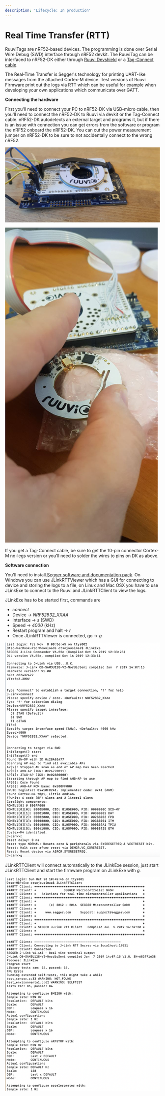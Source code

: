 ```yaml
---
description: 'Lifecycle: In production'
---
```


# Real Time Transfer (RTT)

RuuviTags are nRF52-based devices. The programming is done over Serial Wire Debug (SWD) interface through nRF52 devkit. The RuuviTag can be interfaced to nRF52-DK either through [Ruuvi Devshield](https://shop.ruuvi.com/product/devkit/) or a [Tag-Connect cable](http://www.tag-connect.com/TC2030-CTX-NL).

The Real-Time Transfer is Segger's technology for printing UART-like messages from the attached Cortex-M device. Test versions of Ruuvi Firmware print out the logs via RTT which can be useful for example when developing your own applications which communicate over GATT.&#x20;

**Connecting the hardware**

First you'll need to connect your PC to nRF52-DK via USB-micro cable, then you'll need to connect the nRF52-DK to Ruuvi via devkit or the Tag-Connect cable. nRF52-DK autodetects an external target and programs it, but if there is an issue with connection you can get errors from the software or program the nRF52 onboard the nRF52-DK. You can cut the power measurement jumper on nRF52-DK to be sure to not accidentally connect to the wrong nRF52.&#x20;

![RuuviTag zip-tied to devkit with soldered wires for debugging.](<../.gitbook/assets/image (3) (1).png>)

![Programming a RuuviTag with DK and Tag-connect cable](<../.gitbook/assets/image (6) (1).png>)

If you get a Tag-Connect cable, be sure to get the 10-pin connector Cortex-M no-legs version or you'll need to solder the wires to pins on DK as above.

**Software connection**

You'll need to install[ Segger software and documentation pack](https://www.segger.com/downloads/jlink/). On Windows you can use JLinkRTTViewer which has a GUI for connecting to device and storing the logs to a file, on Linux and Mac OSX you have to use JLinkExe to connect to the Ruuvi and JLinkRTTClient to view the logs.

JLinkExe has to be started first, commands are

* _connect_
* Device -> _NRF52832\_XXAA_
* Interface -> _s_ (SWD)
* Speed -> _4000_ (kHz)
* Restart program and halt -> _r_
* Once JLinkRTTViewer is connected, go -> _g_

![JLinkExe connected to Ruuvi](<../.gitbook/assets/image (59).png>)

JLinkRTTClient will connect automatically to the JLinkExe session, just start JLinkRTTClient and start the firmware program on JLinkExe with _g._

![RTT Logs](<../.gitbook/assets/image (39).png>)

